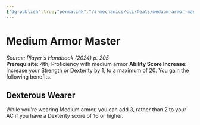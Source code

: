 ```yaml
---
{"dg-publish":true,"permalink":"/3-mechanics/cli/feats/medium-armor-master-xphb/","tags":["ttrpg-cli/compendium/src/5e/xphb","ttrpg-cli/feat"],"noteIcon":""}
---
```


# Medium Armor Master
*Source: Player's Handbook (2024) p. 205*  
**Prerequisite**: 4th, Proficiency with medium armor
**Ability Score Increase**: Increase your Strength or Dexterity by 1, to a maximum of 20.
You gain the following benefits.

## Dexterous Wearer

While you're wearing Medium armor, you can add 3, rather than 2 to your AC if you have a Dexterity score of 16 or higher.